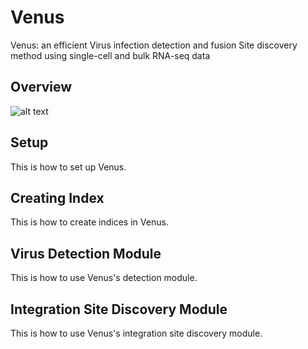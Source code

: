 # Venus
Venus: an efficient Virus infection detection and fusion Site discovery method using single-cell and bulk RNA-seq data

## Overview
![alt text](https://github.com/aicb-ZhangLabs/Venus/blob/main/fig/fig%202.png)

## Setup
This is how to set up Venus.

## Creating Index
This is how to create indices in Venus.

## Virus Detection Module
This is how to use Venus's detection module.

## Integration Site Discovery Module
This is how to use Venus's integration site discovery module.
